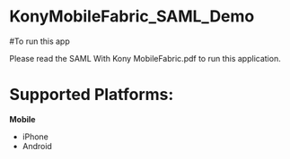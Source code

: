 # KonyMobileFabric_SAML_Demo
    
#To run this app

Please read the SAML With Kony MobileFabric.pdf to run this application.
    
# Supported Platforms:
**Mobile**
 *  iPhone
 *  Android
